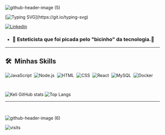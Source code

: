 
![github-header-image (5)](https://github.com/KeliMenezes/KeliMenezes/assets/133919718/e9bbe0bc-c6a0-479d-9ae5-0f21af9743a8)

[![Typing SVG](https://readme-typing-svg.herokuapp.com?font=Fira+Code&weight=300&size=30&duration=4000&pause=1000&color=F73D9F&center=true&vCenter=true&random=false&width=900&lines=Olá!+Meu+nome+é+Keli+Menezes!;Seja+muito+bem+vindo(a)!)](https://git.io/typing-svg)
  
[![Linkedin](https://img.shields.io/badge/LinkedIn-0077B5?style=for-the-badge&logo=linkedin&logoColor=white)](https://www.linkedin.com/in/kelimenezes/)

- ### 💞️ Esteticista que foi picada pelo "bicinho" da tecnologia.💞️

  

<!---
KeliMenezes/KeliMenezes is a ✨ special ✨ repository because its `README.md` (this file) appears on your GitHub profile.
You can click the Preview link to take a look at your changes.
--->
___
## 🛠 &nbsp;Minhas Skills

![JavaScript](https://img.shields.io/badge/-JavaScript-05122A?style=flat&logo=javascript)&nbsp;
![Node.js](https://img.shields.io/badge/-Node.js-05122A?style=flat&logo=node.js)&nbsp;
![HTML](https://img.shields.io/badge/-HTML-05122A?style=flat&logo=HTML5)&nbsp;
![CSS](https://img.shields.io/badge/-CSS-05122A?style=flat&logo=CSS3&logoColor=1572B6)&nbsp;
![React](https://img.shields.io/badge/-React-05122A?style=flat&logo=react)&nbsp;
![MySQL](https://img.shields.io/badge/-MySQL-05122A?style=flat&logo=mysql&logoColor=4479A1)&nbsp;
![Docker](https://img.shields.io/badge/-Docker-05122A?style=flat&logo=docker)



<br>

![Keli GitHub stats](https://github-readme-stats.vercel.app/api?username=KeliMenezes&show_icons=true&theme=radical)
![Top Langs](https://github-readme-stats.vercel.app/api/top-langs/?username=KeliMenezes&layout=compact&theme=radical)
___

<div align="left" >
   


</div>
 
 
 <br>


 
![github-header-image (6)](https://github.com/KeliMenezes/KeliMenezes/assets/133919718/258c6991-f549-452a-80cf-cceb10e9058b)

![visits](https://visit-counter.vercel.app/counter.png?page=KeliMenezes&s=15&c=490a52&bg=00000000&no=2&ff=electrolize&tb=&ta=+Visitantes+%3A%29)





